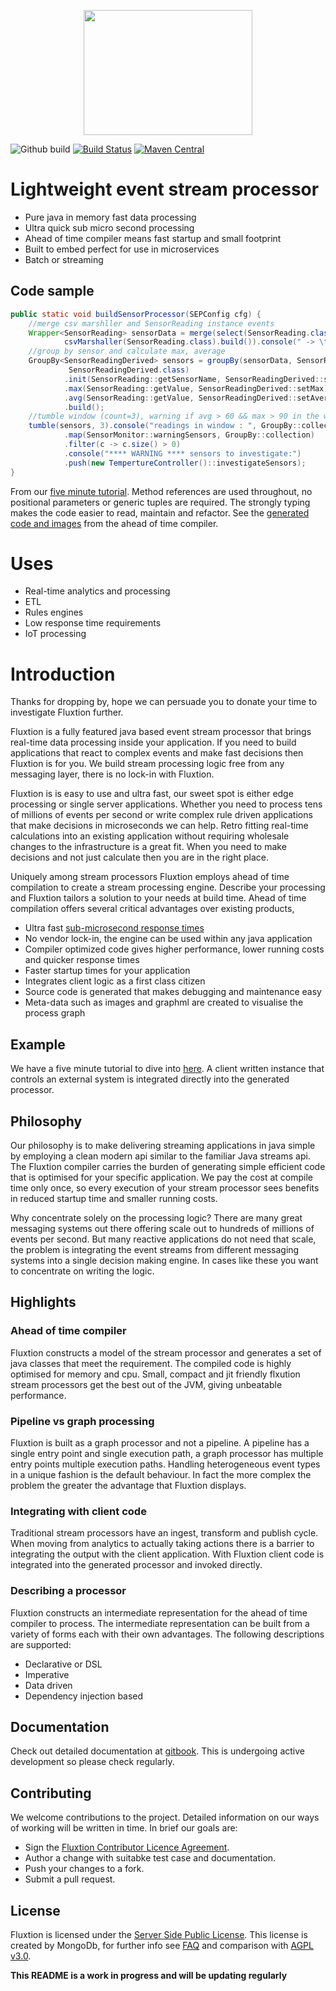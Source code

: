 <p align="center">
    <img width="270" height="200" src="images/Fluxtion_logo.png">
</p>

![Github build](https://github.com/v12technology/fluxtion/workflows/.github/workflows/Maven%20CI%2FCD/badge.svg)
[![Build Status](https://travis-ci.org/v12technology/fluxtion.svg?branch=master)](https://travis-ci.org/v12technology/fluxtion)
[![Maven Central](https://maven-badges.herokuapp.com/maven-central/com.fluxtion/fluxtion-api/badge.svg)](https://maven-badges.herokuapp.com/maven-central/com.fluxtion/fluxtion-api)
# Lightweight event stream processor
 - Pure java in memory fast data processing 
 - Ultra quick sub micro second processing
 - Ahead of time compiler means fast startup and small footprint
 - Built to embed perfect for use in microservices 
 - Batch or streaming
## Code sample
```java
public static void buildSensorProcessor(SEPConfig cfg) {
    //merge csv marshller and SensorReading instance events
    Wrapper<SensorReading> sensorData = merge(select(SensorReading.class),
            csvMarshaller(SensorReading.class).build()).console(" -> \t");
    //group by sensor and calculate max, average
    GroupBy<SensorReadingDerived> sensors = groupBy(sensorData, SensorReading::getSensorName, 
             SensorReadingDerived.class)
            .init(SensorReading::getSensorName, SensorReadingDerived::setSensorName)
            .max(SensorReading::getValue, SensorReadingDerived::setMax)
            .avg(SensorReading::getValue, SensorReadingDerived::setAverage)
            .build();
    //tumble window (count=3), warning if avg > 60 && max > 90 in the window for a sensor
    tumble(sensors, 3).console("readings in window : ", GroupBy::collection)
            .map(SensorMonitor::warningSensors, GroupBy::collection)
            .filter(c -> c.size() > 0)
            .console("**** WARNING **** sensors to investigate:")
            .push(new TempertureController()::investigateSensors);
}
```
From our [five minute tutorial](https://github.com/v12technology/fluxtion-quickstart/tree/master). 
Method references are used throughout, no positional parameters or generic tuples are required. The strongly typing makes the code easier to read, maintain and refactor. See the [generated code and images](https://github.com/v12technology/fluxtion-quickstart/tree/master/src/main/resources/com/fluxtion/quickstart/roomsensor/generated) from the ahead of time compiler.
# Uses
 - Real-time analytics and processing
 - ETL
 - Rules engines
 - Low response time requirements
 - IoT processing
# Introduction
Thanks for dropping by, hope we can persuade you to donate your time to investigate Fluxtion further.

Fluxtion is a fully featured java based event stream processor that brings real-time data processing inside your application. If you need to build applications that react to complex events and make fast decisions then Fluxtion is for you. We build stream processing logic free from any messaging layer, there is no lock-in with Fluxtion.

Fluxtion is is easy to use and ultra fast, our sweet spot is either edge processing or single server applications. Whether you need to process tens of millions of events per second or write complex rule driven applications that make decisions in microseconds we can help. Retro fitting real-time calculations into an existing application without requiring wholesale changes to the infrastructure is a great fit. When you need to make decisions and not just calculate then you are in the right place.

Uniquely among stream processors Fluxtion employs ahead of time compilation to create a stream processing engine. Describe your processing and Fluxtion tailors a solution to your needs at build time. Ahead of time compilation offers several critical advantages over existing products, 
 - Ultra fast [sub-microsecond response times](http://fluxtion.com/solutions/high-performance-flight-analysis/)
 - No vendor lock-in, the engine can be used within any java application
 - Compiler optimized code gives higher performance, lower running costs and quicker response times
 - Faster startup times for your application
 - Integrates client logic as a first class citizen 
 - Source code is generated that makes debugging and maintenance easy
 - Meta-data such as images and graphml are created to visualise the process graph
## Example
We have a five minute tutorial to dive into [here](https://github.com/v12technology/fluxtion-quickstart/tree/master).  A client written instance that controls an external system is integrated directly into the generated processor. 
## Philosophy
Our philosophy is to make delivering streaming applications in java simple by employing a clean modern api similar to the familiar Java streams api. The Fluxtion compiler carries the burden of generating simple efficient code that is optimised for your specific application. We pay the cost at compile time only once, so every execution of your stream processor sees benefits in reduced startup time and smaller running costs.

Why concentrate solely on the processing logic? There are many great messaging systems out there offering scale out to hundreds of millions of events per second. But many reactive applications do not need that scale, the problem is integrating the event streams from different messaging systems into a single decision making engine. In cases like these you want to concentrate on writing the logic. 
## Highlights
### Ahead of time compiler
Fluxtion constructs a model of the stream processor and generates a set of java classes that meet the requirement. The compiled code is highly optimised for memory and cpu. Small, compact and jit friendly flxution stream processors get the best out of the JVM, giving unbeatable performance. 
### Pipeline vs graph processing
Fluxtion is built as a graph processor and not a pipeline. A pipeline has a single entry point and single execution path, a graph processor has multiple entry points multiple execution paths. Handling heterogeneous event types in a unique fashion is the default behaviour. In fact the more complex the problem the greater the advantage that Fluxtion displays. 
### Integrating with client code
Traditional stream processors have an ingest, transform and publish cycle. When moving from analytics to actually taking actions there is a barrier to integrating the output with the client application. With Fluxtion client code is integrated into the generated processor and invoked directly. 
### Describing a processor
Fluxtion constructs an intermediate representation for the ahead of time compiler to process. The intermediate representation can be built from a variety of forms each with their own advantages. The following descriptions are supported:
 - Declarative or DSL
 - Imperative
 - Data driven
 - Dependency injection based

## Documentation
Check out detailed documentation at [gitbook](https://fluxtion.gitbook.io/docs/).
This is undergoing active development so please check regularly.
## Contributing
We welcome contributions to the project. Detailed information on our ways of working will be written in time. In brief our goals are:

* Sign the [Fluxtion Contributor Licence Agreement](https://github.com/v12technology/fluxtion/blob/master/contributorLicenseAgreement).
* Author a change with suitabke test case and documentation.
* Push your changes to a fork.
* Submit a pull request.
## License
Fluxtion is licensed under the [Server Side Public License](https://www.mongodb.com/licensing/server-side-public-license). This license is created by MongoDb, for further info see [FAQ](https://www.mongodb.com/licensing/server-side-public-license/faq) and comparison with [AGPL v3.0](https://www.mongodb.com/licensing/server-side-public-license/faq).

**This README is a work in progress and will be updating regularly**
